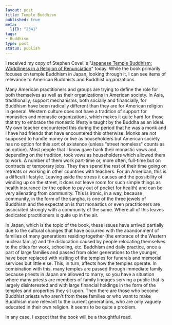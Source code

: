 ```yaml
--- 
layout: post
title: Temple Buddhism
published: true
meta: 
  ljID: "2341"
tags: 
- Buddhism
type: post
status: publish
---
```

I received my copy of Stephen Covell's "J<a href="http://www.amazon.com/Japanese-Temple-Buddhism-Renunciation-Contemporary/dp/0824829670/">apanese Temple Buddhism: Worldliness in a Religion of Renunciation</a>" today. While the book primarily focuses on temple Buddhism in Japan, looking through it, I can see items of relevance to American Buddhists and Buddhist organizations.

Many American practitioners and groups are trying to define the role for both themselves as well as their organizations in American society. In Asia, traditionally, support mechanisms, both socially and financially, for Buddhism have been radically different than they are for American religion in general. Western culture does not have a tradition of support for monastics and monastic organizations, which makes it quite hard for those that try to embrace the monastic lifestyle taught by the Buddha as an ideal. My own teacher encountered this during the period that he was a monk and I have had friends that have encountered this otherwise. Monks are not supposed to handle money or live as householders but American society has no option for this sort of existence (unless "street homeless" counts as an option). Most people that I know gave back their monastic vows and, depending on the tradition, took vows as householders which allowed them to work. A number of them work part-time or, more often, full-time but on contracts or temporary jobs. They then spend the rest of their time going on retreats or working in other countries with teachers. For an American, this is a difficult lifestyle. Leaving aside the stress it causes and the possibility of winding up on the street, it does not leave room for such simple things as health insurance (or the option to pay out of pocket for health) and can be very alienating from community. This is ironic, in a way, because community, in the form of the sangha, is one of the three jewels of Buddhism and the expectation is that monastics or even practitioners are associated strongly with a community of the same. Where all of this leaves dedicated practitioners is quite up in the air.

In Japan, which is the topic of the book, these issues have arrived partially due to the cultural changes that have occurred with the abandonment of families of many generations residing together (the embrace of the Western nuclear family) and the dislocation caused by people relocating themselves to the cities for work, schooling, etc. Buddhism and daily practice, once a part of large families and passed from older generations to the younger, have been replaced with visiting of the temples for funerals and memorial services but little else. This, in turn, affects how the temples operate. In combination with this, many temples are passed through immediate family because priests in Japan are allowed to marry, so you have a situation where many priests are members of family lineages serving a public that is largely disinterested and with large financial holdings in the form of the temples and properties they sit upon. Then there are those who become Buddhist priests who aren't from these families or who want to make Buddhism more relevant to the current generations, who are only vaguely educated in their own religion. It seems to be quite a problem.

In any case, I expect that the book will be a thoughtful read.
